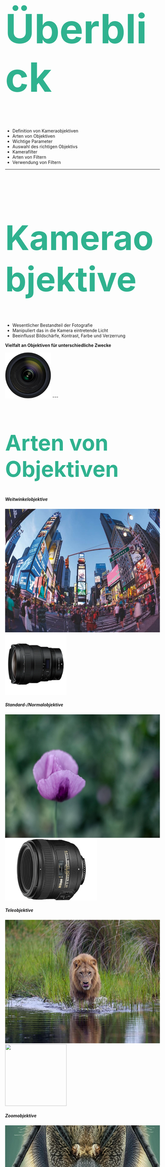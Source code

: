 <!-- Überblick über Kameraobjektive und Filter -->
<h1 style="color:rgb(47, 178, 143); font-size: 130px;">Überblick</h1>

- Definition von Kameraobjektiven
- Arten von Objektiven
- Wichtige Parameter
- Auswahl des richtigen Objektivs
- Kamerafilter
- Arten von Filtern
- Verwendung von Filtern

---

<h1 style="color:rgb(47, 178, 143); font-size: 110px;">Kameraobjektive</h1>



- Wesentlicher Bestandteil der Fotografie
- Manipuliert das in die Kamera eintretende Licht
- Beeinflusst Bildschärfe, Kontrast, Farbe und Verzerrung


**Vielfalt an Objektiven für unterschiedliche Zwecke**

<img width="150" height="150" class="plain" src="images/lens2.png"/>
---

<h1 style="color:rgb(47, 178, 143); font-size: 70px;">Arten von Objektiven</h1>

<section>
</section>

<section>

##### Weitwinkelobjektive

<img width="600" height="400" src="images/fisheye-im-vollbild.jpeg"/>

<img width="200" height="200" class="plain" src="images/weiwinkelobjektiv.webp"/>
</section>

<section>

##### Standard-/Normalobjektive

<img width="600" height="400" src="images/normalobjektiv.jpg"/>

<img width="300" height="200" class="plain" src="images/normalobjetkiv.png"/>
</section>

<section>

##### Teleobjektive 

<img width="600" height="400" src="images/loewe.jpg"/>

<img width="200" height="200" class="plain" src="images/teleobjektiv.avif"/>
</section>

<section>

##### Zoomobjektive

<img width="600" height="400" src="images/makro_insekt.jpg"/>

<img width="200" height="200" class="plain" src="images/zoomobjektiv.png"/>
</section>

<section>

##### Spezialobjektive (Makro, Fisheye, Tilt-Shift, etc.)

<img width="600" height="400" src="images/skateboard.webp"/>
<img width="200" height="200" class="plain" src="images/fisheyeobjektiv.webp"/>
</section>



---

<h1 style="color:rgb(47, 178, 143); font-size: 80px;">Wichtige Parameter</h1>

<section>

- Brennweite
- Blendenöffnung
- Bildstabilisierung
- Autofokus vs. manueller Fokus
</section>

---

<h1 style="color:rgb(47, 178, 143); font-size: 80px;">Auswahl des Objektivs</h1>

- Berücksichtigung des Verwendungszwecks (Porträt, Landschaft, Sport, Makro, etc.)
- Kompatibilität mit der Kamera
- Preis und Qualität

---

<h1 style="color:rgb(47, 178, 143); font-size: 100px;">Kamerafilter</h1>

<section>

- Definition und Funktion
- Warum Filter verwenden?
</section>

---

<h1 style="color:rgb(47, 178, 143); font-size: 70px;">Arten von Kamerafiltern</h1>
<section>
UV-Filter
<img  width="400" height="400" src="images/UVFilter.webp"/>
</section>
<section>
Polarisationsfilter
<img width="600" height="400" src="images/Polarisationsfilter.webp"/>
</section>
<section>
Neutraldichte (ND) Filter
<img width="600" height="400" src="https://cdn.pixabay.com/photo/2020/07/06/01/33/sky-5375005_960_720.jpg"/>
</section>
<section>
Verlaufsfilter
<img width="600" height="400" src="https://cdn.pixabay.com/photo/2013/04/04/12/34/sunset-100367_960_720.jpg"/>
</section>
<section>
Spezialeffektfilter (Stern, Weichzeichner, etc.)
<img width="600" height="400" src="https://cdn.pixabay.com/photo/2017/01/18/16/46/hong-kong-1990268_960_720.jpg"/>
</section>
---

<h1 style="color:rgb(47, 178, 143); font-size: 80px;">Verwendung von Filter</h1>

- Auswahl des richtigen Filters für eine bestimmte Aufnahme
- Einfluss des Filters auf die Bildqualität
- Physische vs. digitale Filter